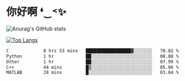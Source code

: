 # 你好啊 ❛‿˂✨

![Anurag's GitHub stats](https://github-readme-stats.vercel.app/api?username=ZombieFly&count_private=true&show_icons=true)

[![Top Langs](https://github-readme-stats.vercel.app/api/top-langs/?username=ZombieFly&layout=compact&count_private=true&hide=Ruby,makefile)](https://github.com/anuraghazra/github-readme-stats)

<!--START_SECTION:waka-->

```txt
C             8 hrs 53 mins   █████████████████▓░░░░░░░   70.82 %
Python        1 hr            ██░░░░░░░░░░░░░░░░░░░░░░░   08.08 %
Other         1 hr            ██░░░░░░░░░░░░░░░░░░░░░░░   07.99 %
C++           44 mins         █▒░░░░░░░░░░░░░░░░░░░░░░░   05.86 %
MATLAB        28 mins         █░░░░░░░░░░░░░░░░░░░░░░░░   03.84 %
```

<!--END_SECTION:waka-->

